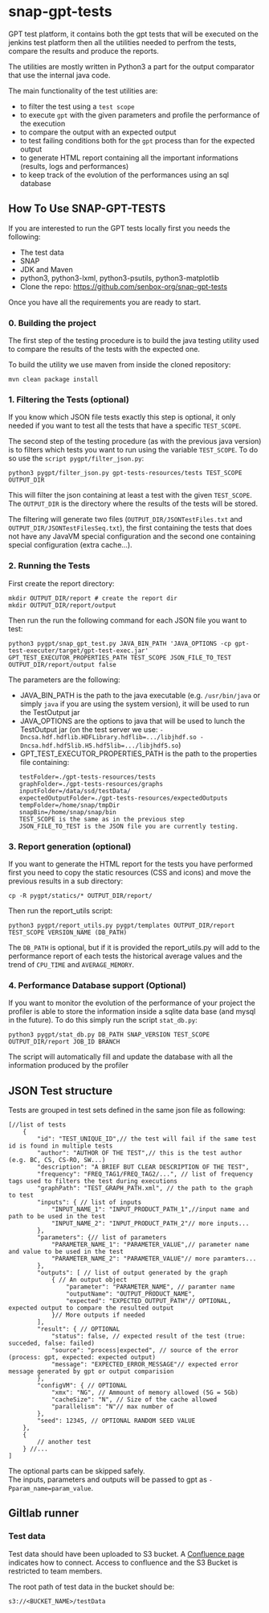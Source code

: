# snap-gpt-tests

GPT test platform, it contains both the gpt tests that will be executed on the jenkins test platform then all the utilities needed to perfrom the tests, compare the results and produce the reports.

The utilities are mostly written in Python3 a part for the output comparator that use the internal java code. 

The main functionality of the test utilities are:

- to filter the test using a `test scope`
- to execute `gpt` with the given parameters and profile the performance of the execution
- to compare the output with an expected output
- to test failing conditions both for the `gpt` process than for the expected output
- to generate HTML report containing all the important informations (results, logs and performances)
- to keep track of the evolution of the performances using an sql database

## How To Use SNAP-GPT-TESTS

If you are interested to run the GPT tests locally first you needs the following:

 - The test data
 - SNAP
 - JDK and Maven
 - python3, python3-lxml, python3-psutils, python3-matplotlib
 - Clone the repo: https://github.com/senbox-org/snap-gpt-tests

Once you have all the requirements you are ready to start.

### 0. Building the project

The first step of the testing procedure is to build the java testing utility used to compare the results of the tests with the expected one.

To build the utility we use maven from inside the cloned repository:
```
mvn clean package install
```

### 1. Filtering the Tests (optional)

If you know which JSON file tests exactly this step is optional, it only needed if you want to test all the tests that have a specific `TEST_SCOPE`.

The second step of the testing procedure (as with the previous java version) is to filters which tests you want to run using the variable `TEST_SCOPE`. To do so use the `script pygpt/filter_json.py`:

```
python3 pygpt/filter_json.py gpt-tests-resources/tests TEST_SCOPE OUTPUT_DIR
```

This will filter the json containing at least a test with the given `TEST_SCOPE`. The `OUTPUT_DIR` is the directory where the results of the tests will be stored.

The filtering will generate two files (`OUTPUT_DIR/JSONTestFiles.txt` and `OUTPUT_DIR/JSONTestFilesSeq.txt`), the first containing the tests that does not have any JavaVM special configuration and the second one containing special configuration (extra cache...).

### 2. Running the Tests

First create the report directory:

```
mkdir OUTPUT_DIR/report # create the report dir
mkdir OUTPUT_DIR/report/output
```

Then run the run the following command for each JSON file you want to test:
```
python3 pygpt/snap_gpt_test.py JAVA_BIN_PATH 'JAVA_OPTIONS -cp gpt-test-executer/target/gpt-test-exec.jar' GPT_TEST_EXECUTOR_PROPERTIES_PATH TEST_SCOPE JSON_FILE_TO_TEST OUTPUT_DIR/report/output false
```

The parameters are the following:

 - JAVA_BIN_PATH is the path to the java executable (e.g. `/usr/bin/java` or simply `java` if you are using the system version), it will be used to run the TestOutput jar
 - JAVA_OPTIONS are the options to java that will be used to lunch the TestOutput jar (on the test server we use: `-Dncsa.hdf.hdflib.HDFLibrary.hdflib=.../libjhdf.so -Dncsa.hdf.hdf5lib.H5.hdf5lib=.../libjhdf5.so`)
 - GPT_TEST_EXECUTOR_PROPERTIES_PATH is the path to the properties file containing:
 ```
    testFolder=./gpt-tests-resources/tests
    graphFolder=./gpt-tests-resources/graphs
    inputFolder=/data/ssd/testData/
    expectedOutputFolder=./gpt-tests-resources/expectedOutputs
    tempFolder=/home/snap/tmpDir
    snapBin=/home/snap/snap/bin
    TEST_SCOPE is the same as in the previous step
    JSON_FILE_TO_TEST is the JSON file you are currently testing.
 ```

### 3. Report generation (optional)

If you want to generate the HTML report for the tests you have performed first you need to copy the static resources (CSS and icons) and move the previous results in a sub directory:

```
cp -R pygpt/statics/* OUTPUT_DIR/report/
```

Then run the report_utils script:
```
python3 pygpt/report_utils.py pygpt/templates OUTPUT_DIR/report TEST_SCOPE VERSION_NAME (DB_PATH)
```

The `DB_PATH` is optional, but if it is provided the report_utils.py will add to the performance report of each tests the historical average values and the trend of `CPU_TIME` and `AVERAGE_MEMORY`.

### 4. Performance Database support (Optional)

If you want to monitor the evolution of the performance of your project the profiler is able to store the information inside a sqlite data base (and mysql in the future). To do this simply run the script `stat_db.py`:

```
python3 pygpt/stat_db.py DB_PATH SNAP_VERSION TEST_SCOPE OUTPUT_DIR/report JOB_ID BRANCH
``` 

The script will automatically fill and update the database with all the information produced by the profiler

## JSON Test structure

Tests are grouped in test sets defined in the same json file as following:

```json5
[//list of tests
    {
        "id": "TEST_UNIQUE_ID",// the test will fail if the same test id is found in multiple tests
        "author": "AUTHOR OF THE TEST",// this is the test author (e.g. BC, CS, CS-RO, SW...)
        "description": "A BRIEF BUT CLEAR DESCRIPTION OF THE TEST", 
        "frequency": "FREQ_TAG1/FREQ_TAG2/...", // list of frequency tags used to filters the test during executions
        "graphPath": "TEST_GRAPH_PATH.xml", // the path to the graph to test 
        "inputs": { // list of inputs
            "INPUT_NAME_1": "INPUT_PRODUCT_PATH_1",//input name and path to be used in the test
            "INPUT_NAME_2": "INPUT_PRODUCT_PATH_2"// more inputs...
        },
        "parameters": {// list of parameters
            "PARAMETER_NAME_1": "PARAMETER_VALUE",// parameter name and value to be used in the test
            "PARAMETER_NAME_2": "PARAMETER_VALUE"// more paramters...
        },
        "outputs": [ // list of output generated by the graph
            { // An output object
                "parameter": "PARAMETER_NAME", // paramter name
                "outputName": "OUTPUT_PRODUCT_NAME",
                "expected": "EXPECTED_OUTPUT_PATH"// OPTIONAL, expected output to compare the resulted output
            }// More outputs if needed
        ],
        "result": { // OPTIONAL
            "status": false, // expected result of the test (true: succeded, false: failed)
            "source": "process|expected", // source of the error  (process: gpt, expected: expected output)
            "message": "EXPECTED_ERROR_MESSAGE"// expected error message generated by gpt or output comparision
        },
        "configVM": { // OPTIONAL
            "xmx": "NG", // Ammount of memory allowed (5G = 5Gb)
            "cacheSize": "N", // Size of the cache allowed
            "parallelism": "N"// max number of   
        },
        "seed": 12345, // OPTIONAL RANDOM SEED VALUE
    }, 
    {
        // another test
    } //...
]
```

The optional parts can be skipped safely.  
The inputs, parameters and outputs will be passed to gpt as `-Pparam_name=param_value`.

## Giltlab runner

### Test data

Test data should have been uploaded to S3 bucket.
A [Confluence page](https://senbox.atlassian.net/wiki/spaces/SENBOX/pages/2490433537/S3+bucket) indicates how to
connect.
Access to confluence and the S3 Bucket is restricted to team members.

The root path of test data in the bucket should be:

`s3://<BUCKET_NAME>/testData`